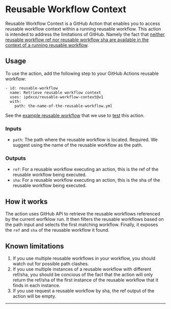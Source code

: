 # Reusable Workflow Context

Reusable Workflow Context is a GitHub Action that enables you to access reusable workflow context within a running reusable workflow. This action is intended to address the limitations of GitHub. Namely the fact that [neither reusable workflow ref nor reusable workflow sha are available in the context of a running reusable workflow](https://github.com/actions/toolkit/issues/1264).

## Usage

To use the action, add the following step to your GitHub Actions reusable workflow:

```
- id: reusable-workflow
  name: Retrieve reusable workflow context
  uses: ipdxco/reusable-workflow-context@v1
  with:
    path: the-name-of-the-reusable-workflow.yml
```

See the [example reusable workflow](./.github/workflows/reusable.yml) that we use to [test](./.github/workflows) this action.

### Inputs

* `path`: The path where the reusable workflow is located. Required. We suggest using the name of the reusable workflow as the path.

### Outputs

* `ref`: For a reusable workflow executing an action, this is the ref of the reusable workflow being executed.
* `sha`: For a reusable workflow executing an action, this is the sha of the reusable workflow being executed.

## How it works

The action uses GitHub API to retrieve the reusable workflows referenced by the current worfklow run. It then filters the reusable workflows based on the path input and selects the first matching workflow. Finally, it exposes the `ref` and `sha` of the reusable workflow it found.

## Known limitations

1. If you use multiple reusable workflows in your workflow, you should watch out for possible path clashes.
2. If you use multiple instances of a reusable workflow with different ref/sha, you should be concious of the fact that the action will only return the ref/sha of the first instance of the reusable workflow that it finds in each instance.
3. If you use request a reusable workflow by sha, the ref output of the action will be empty.

---
